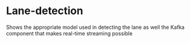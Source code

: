 # Lane-detection

Shows the appropriate model used in detecting the lane as well the Kafka component that makes real-time streaming possible
